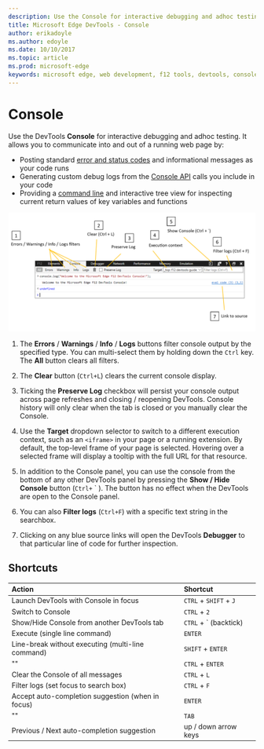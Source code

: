 ```yaml
---
description: Use the Console for interactive debugging and adhoc testing
title: Microsoft Edge DevTools - Console
author: erikadoyle
ms.author: edoyle
ms.date: 10/10/2017
ms.topic: article
ms.prod: microsoft-edge
keywords: microsoft edge, web development, f12 tools, devtools, console
---
```


# Console

Use the DevTools **Console** for interactive debugging and adhoc testing. It allows you to communicate into and out of a running web page by:

 - Posting standard [error and status codes](./console/error-and-status-codes.md) and informational messages as your code runs
 - Generating custom debug logs from the [Console API](./console/console-api.md) calls you include in your code
 - Providing a [command line](./console/command-line.md) and interactive tree view for inspecting current return values of key variables and functions

![The Microsoft Edge DevTools console](./media/console.png)

1. The **Errors** / **Warnings** / **Info** / **Logs** buttons filter console output by the specified type. You can multi-select them by holding down the `Ctrl` key. The **All** button clears all filters.

2. The **Clear** button (`Ctrl+L`) clears the current console display.

3. Ticking the **Preserve Log** checkbox will persist your console output across page refreshes and closing / reopening DevTools. Console history will only clear when the tab is closed or you manually clear the Console.

4. Use the **Target** dropdown selector to switch to a different execution context, such as an `<iframe>` in your page or a running extension. By default, the top-level frame of your page is selected. Hovering over a selected frame will display a tooltip with the full URL for that resource.

5. In addition to the Console panel, you can use the console from the bottom of any other DevTools panel by pressing the **Show / Hide Console** button (`Ctrl+` ` ). The button has no effect when the DevTools are open to the Console panel.

6. You can also **Filter logs** (`Ctrl+F`) with a specific text string in the searchbox.

7. Clicking on any blue source links will open the DevTools **Debugger** to that particular line of code for further inspection.

## Shortcuts

| Action                                            | Shortcut               |
|:--------------------------------------------------|:-----------------------|
| Launch DevTools with Console in focus             | `CTRL` + `SHIFT` + `J` |
| Switch to Console                                 | `CTRL` + `2`           |
| Show/Hide Console from another DevTools tab       | `CTRL` + ` (backtick)  |
| Execute (single line command)                     | `ENTER`                |
| Line-break without executing (multi-line command) | `SHIFT` + `ENTER`      |
| ""                                                | `CTRL` + `ENTER`       |
| Clear the Console of all messages                 | `CTRL` + `L`           |
| Filter logs (set focus to search box)             | `CTRL` + `F`           |
| Accept auto-completion suggestion (when in focus) | `ENTER`                |
| ""                                                | `TAB`                  |
| Previous / Next auto-completion suggestion        | up / down arrow keys   |

